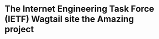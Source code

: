 The Internet Engineering Task Force (IETF) Wagtail site
the Amazing project
=======================================================


